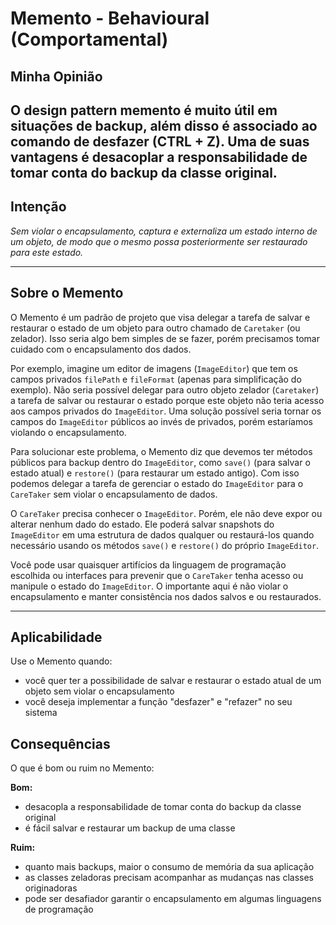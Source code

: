 # Memento - Behavioural (Comportamental)

## Minha Opinião

O design pattern memento é muito útil em situações de backup, além disso é associado ao comando de desfazer (CTRL + Z). Uma de suas vantagens é desacoplar a responsabilidade de tomar conta do backup da classe original.
---

## Intenção

*Sem violar o encapsulamento, captura e externaliza um estado interno de um objeto, de modo que o mesmo possa posteriormente ser restaurado para este estado.*

---

## Sobre o Memento

O Memento é um padrão de projeto que visa delegar a tarefa de salvar e restaurar o estado de um objeto para outro chamado de `Caretaker` (ou zelador). Isso seria algo bem simples de se fazer, porém precisamos tomar cuidado com o encapsulamento dos dados.

Por exemplo, imagine um editor de imagens (`ImageEditor`) que tem os campos privados `filePath` e `fileFormat` (apenas para simplificação do exemplo). Não seria possível delegar para outro objeto zelador (`Caretaker`) a tarefa de salvar ou restaurar o estado porque este objeto não teria acesso aos campos privados do `ImageEditor`. Uma solução possível seria tornar os campos do `ImageEditor` públicos ao invés de privados, porém estaríamos violando o encapsulamento.

Para solucionar este problema, o Memento diz que devemos ter métodos públicos para backup dentro do `ImageEditor`, como `save()` (para salvar o estado atual) e `restore()` (para restaurar um estado antigo). Com isso podemos delegar a tarefa de gerenciar o estado do `ImageEditor` para o `CareTaker` sem violar o encapsulamento de dados.

O `CareTaker` precisa conhecer o `ImageEditor`. Porém, ele não deve expor ou alterar nenhum dado do estado. Ele poderá salvar snapshots do `ImageEditor` em uma estrutura de dados qualquer ou restaurá-los quando necessário usando os métodos `save()` e `restore()` do próprio `ImageEditor`.

Você pode usar quaisquer artifícios da linguagem de programação escolhida ou interfaces para prevenir que o `CareTaker` tenha acesso ou manipule o estado do `ImageEditor`. O importante aqui é não violar o encapsulamento e manter consistência nos dados salvos e ou restaurados.

---

## Aplicabilidade

Use o Memento quando:

- você quer ter a possibilidade de salvar e restaurar o estado atual de um objeto sem violar o encapsulamento
- você deseja implementar a função "desfazer" e "refazer" no seu sistema

## Consequências

O que é bom ou ruim no Memento:

**Bom:**
- desacopla a responsabilidade de tomar conta do backup da classe original
- é fácil salvar e restaurar um backup de uma classe

**Ruim:**
- quanto mais backups, maior o consumo de memória da sua aplicação
- as classes zeladoras precisam acompanhar as mudanças nas classes originadoras
- pode ser desafiador garantir o encapsulamento em algumas linguagens de programação